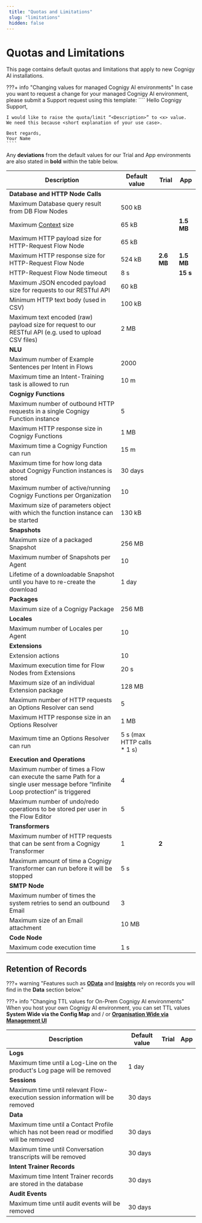 ```yaml
---
 title: "Quotas and Limitations" 
 slug: "limitations" 
 hidden: false 
---
```


# Quotas and Limitations

This page contains default quotas and limitations that apply to new Cognigy AI installations. 

???+ info "Changing values for managed Cognigy AI environments"
    In case you want to request a change for your managed Cognigy  AI environment, please submit a Support request using this template: 
    ````
    Hello Cognigy Support, 

    I would like to raise the quota/limit “<Description>” to <x> value.  
    We need this because <short explanation of your use case>. 
 
    Best regards, 
    Your Name 
    ````

Any **deviations** from the default values for our Trial and App environments are also stated in **bold** within the table below.

|Description|Default value|Trial|App|
|--|--|--|--|
|**Database and HTTP Node Calls** |||
|Maximum Database query result from DB Flow Nodes |500 kB |||
|Maximum [Context]({{config.site_url}}ai/tools/interaction-panel/context/) size|65 kB||**1.5 MB**|
|Maximum HTTP payload size for HTTP-Request Flow Node | 65 kB| |
|Maximum HTTP response size for HTTP-Request Flow Node |524 kB |**2.6 MB** |**1.5 MB** |
|HTTP-Request Flow Node timeout |8 s ||**15 s** |
|Maximum JSON encoded payload size for requests to our RESTful API|60 kB |||
|Minimum HTTP text body (used in CSV) |100 kB |||
|Maximum text encoded (raw) payload size for request to our RESTful API (e.g. used to upload CSV files) |2 MB |||
|**NLU** |||
|Maximum number of Example Sentences per Intent in Flows |2000 |||
|Maximum time an Intent-Training task is allowed to run |10 m |||
|**Cognigy Functions** |||
|Maximum number of outbound HTTP requests in a single Cognigy Function instance |5||| 
|Maximum HTTP response size in Cognigy Functions |1 MB|||
|Maximum time a Cognigy Function can run |15 m |||
|Maximum time for how long data about Cognigy Function instances is stored |30 days |||
|Maximum number of active/running Cognigy Functions per Organization |10 |||
|Maximum size of parameters object with which the function instance can be started |130 kB |||
|**Snapshots** |||
|Maximum size of a packaged Snapshot |256 MB |||
|Maximum number of Snapshots per Agent |10|||
|Lifetime of a downloadable Snapshot until you have to re-create the download| 1 day |||
|**Packages** |||
|Maximum size of a Cognigy Package |256 MB |||
|**Locales** |||
|Maximum number of Locales per Agent |10 |||
|**Extensions** |||
|Extension actions |10 |||
|Maximum execution time for Flow Nodes from Extensions |20 s |||
|Maximum size of an individual Extension package | 128 MB ||||Maximum size for the File-System based cache for executing Extensions | 512 MB |||
|Maximum number of HTTP requests an Options Resolver can send |5|||
|Maximum HTTP response size in an Options Resolver |1 MB |||
|Maximum time an Options Resolver can run |5 s (max HTTP calls * 1 s) |||
|**Execution and Operations** |||
|Maximum number of times a Flow can execute the same Path for a single user message before “Infinite Loop protection” is triggered |4|||
|Maximum number of undo/redo operations to be stored per user in the Flow Editor |5|||
|**Transformers** |||
|Maximum number of HTTP requests that can be sent from a Cognigy Transformer  |1|**2** ||
|Maximum amount of time a Cognigy Transformer can run before it will be stopped |5 s |||
|**SMTP Node** |||
|Maximum number of times the system retries to send an outbound Email |3 |||
|Maximum size of an Email attachment |10 MB |||
|**Code Node** |||
|Maximum code execution time |1 s |||

## Retention of Records

???+ warning "Features such as **[OData]({{config.site_url}}ai/tools/analytics/odata-analytics-endpoint/)** and **[Insights]({{config.site_url}}insights/cognigy-insights/)** rely on records you will find in the **Data** section below."

???+ info "Changing TTL values for On-Prem Cognigy AI environments"
    When you host your own Cognigy AI environment, you can set TTL values **System Wide via the Config Map** and / or **[Organisation Wide via Management UI]({{config.site_url}}ai/tools/management-ui/)**

|Description|Default value|Trial|App|
|--|--|--|--|
|**Logs** |||
|Maximum time until a Log-Line on the product's Log page will be removed |1 day |||
|**Sessions** |||
|Maximum time until relevant Flow-execution session information will be removed |30 days |||
|**Data** |||
|Maximum time until a Contact Profile which has not been read or modified will be removed |30 days |||
|Maximum time until Conversation transcripts will be removed |30 days |||
|**Intent Trainer Records** |||
|Maximum time Intent Trainer records are stored in the database|30 days |||
|**Audit Events** |||
|Maximum time until audit events will be removed |30 days |||

 